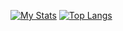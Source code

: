 [![My Stats](https://github-readme-stats.vercel.app/api?username=Just-a-Unity-Dev&show_icons=true&theme=radical
)](https://github.com/anuraghazra/github-readme-stats)
[![Top Langs](https://github-readme-stats.vercel.app/api/top-langs/?username=Just-a-Unity-Dev)](https://github.com/anuraghazra/github-readme-stats)
